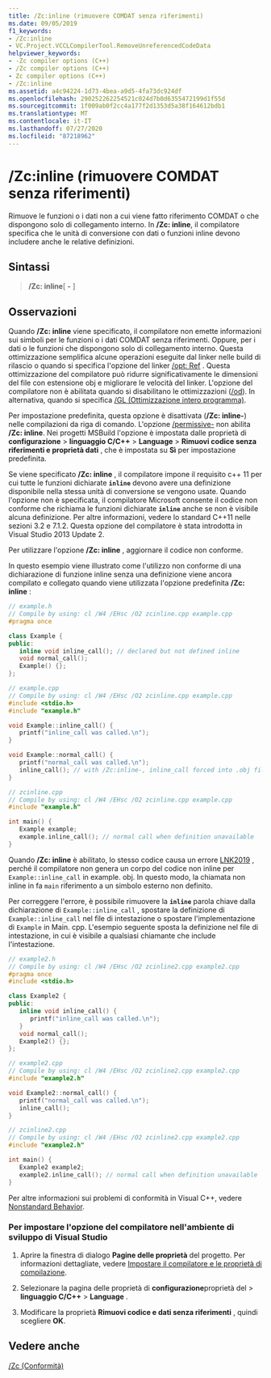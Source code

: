 ```yaml
---
title: /Zc:inline (rimuovere COMDAT senza riferimenti)
ms.date: 09/05/2019
f1_keywords:
- /Zc:inline
- VC.Project.VCCLCompilerTool.RemoveUnreferencedCodeData
helpviewer_keywords:
- -Zc compiler options (C++)
- /Zc compiler options (C++)
- Zc compiler options (C++)
- /Zc:inline
ms.assetid: a4c94224-1d73-4bea-a9d5-4fa73dc924df
ms.openlocfilehash: 290252262254521c024d7b0d6355472199d1f55d
ms.sourcegitcommit: 1f009ab0f2cc4a177f2d1353d5a38f164612bdb1
ms.translationtype: MT
ms.contentlocale: it-IT
ms.lasthandoff: 07/27/2020
ms.locfileid: "87218962"
---
```

# <a name="zcinline-remove-unreferenced-comdat"></a>/Zc:inline (rimuovere COMDAT senza riferimenti)

Rimuove le funzioni o i dati non a cui viene fatto riferimento COMDAT o che dispongono solo di collegamento interno. In **/Zc: inline**, il compilatore specifica che le unità di conversione con dati o funzioni inline devono includere anche le relative definizioni.

## <a name="syntax"></a>Sintassi

> **/Zc: inline**[ **-** ]

## <a name="remarks"></a>Osservazioni

Quando **/Zc: inline** viene specificato, il compilatore non emette informazioni sui simboli per le funzioni o i dati COMDAT senza riferimenti. Oppure, per i dati o le funzioni che dispongono solo di collegamento interno. Questa ottimizzazione semplifica alcune operazioni eseguite dal linker nelle build di rilascio o quando si specifica l'opzione del linker [/opt: Ref](opt-optimizations.md) . Questa ottimizzazione del compilatore può ridurre significativamente le dimensioni del file con estensione obj e migliorare le velocità del linker. L'opzione del compilatore non è abilitata quando si disabilitano le ottimizzazioni ([/od](od-disable-debug.md)). In alternativa, quando si specifica [/GL (Ottimizzazione intero programma)](gl-whole-program-optimization.md).

Per impostazione predefinita, questa opzione è disattivata (**/Zc: inline-**) nelle compilazioni da riga di comando. L'opzione [/permissive-](permissive-standards-conformance.md) non abilita **/Zc: inline**. Nei progetti MSBuild l'opzione è impostata dalle proprietà di **configurazione**  >  **linguaggio C/C++**  >  **Language**  >  **Rimuovi codice senza riferimenti e proprietà dati** , che è impostata su **Sì** per impostazione predefinita.

Se viene specificato **/Zc: inline** , il compilatore impone il requisito c++ 11 per cui tutte le funzioni dichiarate **`inline`** devono avere una definizione disponibile nella stessa unità di conversione se vengono usate. Quando l'opzione non è specificata, il compilatore Microsoft consente il codice non conforme che richiama le funzioni dichiarate **`inline`** anche se non è visibile alcuna definizione. Per altre informazioni, vedere lo standard C++11 nelle sezioni 3.2 e 7.1.2. Questa opzione del compilatore è stata introdotta in Visual Studio 2013 Update 2.

Per utilizzare l'opzione **/Zc: inline** , aggiornare il codice non conforme.

In questo esempio viene illustrato come l'utilizzo non conforme di una dichiarazione di funzione inline senza una definizione viene ancora compilato e collegato quando viene utilizzata l'opzione predefinita **/Zc: inline** :

```cpp
// example.h
// Compile by using: cl /W4 /EHsc /O2 zcinline.cpp example.cpp
#pragma once

class Example {
public:
   inline void inline_call(); // declared but not defined inline
   void normal_call();
   Example() {};
};
```

```cpp
// example.cpp
// Compile by using: cl /W4 /EHsc /O2 zcinline.cpp example.cpp
#include <stdio.h>
#include "example.h"

void Example::inline_call() {
   printf("inline_call was called.\n");
}

void Example::normal_call() {
   printf("normal_call was called.\n");
   inline_call(); // with /Zc:inline-, inline_call forced into .obj file
}
```

```cpp
// zcinline.cpp
// Compile by using: cl /W4 /EHsc /O2 zcinline.cpp example.cpp
#include "example.h"

int main() {
   Example example;
   example.inline_call(); // normal call when definition unavailable
}
```

Quando **/Zc: inline** è abilitato, lo stesso codice causa un errore [LNK2019](../../error-messages/tool-errors/linker-tools-error-lnk2019.md) , perché il compilatore non genera un corpo del codice non inline per `Example::inline_call` in example. obj. In questo modo, la chiamata non inline in fa `main` riferimento a un simbolo esterno non definito.

Per correggere l'errore, è possibile rimuovere la **`inline`** parola chiave dalla dichiarazione di `Example::inline_call` , spostare la definizione di `Example::inline_call` nel file di intestazione o spostare l'implementazione di `Example` in Main. cpp. L'esempio seguente sposta la definizione nel file di intestazione, in cui è visibile a qualsiasi chiamante che include l'intestazione.

```cpp
// example2.h
// Compile by using: cl /W4 /EHsc /O2 zcinline2.cpp example2.cpp
#pragma once
#include <stdio.h>

class Example2 {
public:
   inline void inline_call() {
      printf("inline_call was called.\n");
   }
   void normal_call();
   Example2() {};
};
```

```cpp
// example2.cpp
// Compile by using: cl /W4 /EHsc /O2 zcinline2.cpp example2.cpp
#include "example2.h"

void Example2::normal_call() {
   printf("normal_call was called.\n");
   inline_call();
}
```

```cpp
// zcinline2.cpp
// Compile by using: cl /W4 /EHsc /O2 zcinline2.cpp example2.cpp
#include "example2.h"

int main() {
   Example2 example2;
   example2.inline_call(); // normal call when definition unavailable
}
```

Per altre informazioni sui problemi di conformità in Visual C++, vedere [Nonstandard Behavior](../../cpp/nonstandard-behavior.md).

### <a name="to-set-this-compiler-option-in-the-visual-studio-development-environment"></a>Per impostare l'opzione del compilatore nell'ambiente di sviluppo di Visual Studio

1. Aprire la finestra di dialogo **Pagine delle proprietà** del progetto. Per informazioni dettagliate, vedere [Impostare il compilatore e le proprietà di compilazione](../working-with-project-properties.md).

1. Selezionare la pagina delle proprietà di **configurazione**proprietà del  >  **linguaggio C/C++**  >  **Language** .

1. Modificare la proprietà **Rimuovi codice e dati senza riferimenti** , quindi scegliere **OK**.

## <a name="see-also"></a>Vedere anche

[/Zc (Conformità)](zc-conformance.md)<br/>
